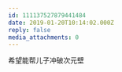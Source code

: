 ```yaml
---
id: 111137527879441484
date: 2019-01-20T10:14:02.000Z
reply: false
media_attachments: 0
---
```


希望能帮儿子冲破次元壁

